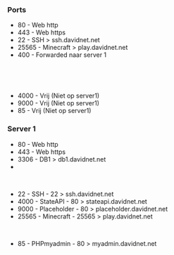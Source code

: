 ### Ports
 - 80 - Web http
 - 443 - Web https
 &nbsp;
 - 22 - SSH > ssh.davidnet.net
 - 25565 - Minecraft > play.davidnet.net
 - 400 - Forwarded naar server 1

 &nbsp;

 &nbsp;
 - 4000 - Vrij (Niet op server1)
 - 9000 - Vrij (Niet op server1)
 - 85 - Vrij (Niet op server1)

### Server 1
 - 80 - Web http
 - 443 - Web https
 - 3306 - DB1 > db1.davidnet.net
 - 
 &nbsp;
 - 22 - SSH - 22 > ssh.davidnet.net
 - 4000 - StateAPI - 80 > stateapi.davidnet.net
 - 9000 - Placeholder - 80 > placeholder.davidnet.net
 - 25565 - Minecraft - 25565 > play.davidnet.net

 &nbsp;
 - 85 - PHPmyadmin - 80 > myadmin.davidnet.net
